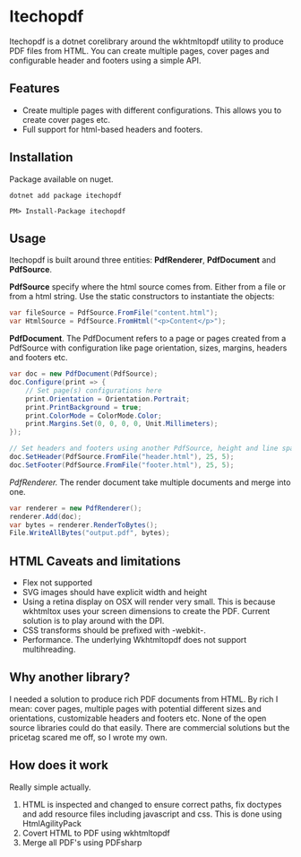 # Itechopdf 
Itechopdf  is a dotnet corelibrary around the wkhtmltopdf utility to produce PDF files from HTML. You can create multiple pages, cover pages and configurable header and footers using a simple API.

## Features
 * Create multiple pages with different configurations. This allows you to create cover pages etc.
 * Full support for html-based headers and footers.

## Installation
Package available on nuget.
```
dotnet add package itechopdf 
```
```
PM> Install-Package itechopdf 
```

## Usage
Itechopdf is built around three entities: **PdfRenderer**, **PdfDocument** and **PdfSource**.

**PdfSource** specify where the html source comes from. Either from a file or from a html string. Use the static constructors to instantiate the objects:
```csharp
var fileSource = PdfSource.FromFile("content.html");
var HtmlSource = PdfSource.FromHtml("<p>Content</p>");
```
**PdfDocument**. The PdfDocument refers to a page or pages created from a PdfSource with configuration like page orientation, sizes, margins, headers and footers etc. 
```csharp
var doc = new PdfDocument(PdfSource);
doc.Configure(print => {
    // Set page(s) configurations here
    print.Orientation = Orientation.Portrait;
    print.PrintBackground = true;
    print.ColorMode = ColorMode.Color;
    print.Margins.Set(0, 0, 0, 0, Unit.Millimeters);
});

// Set headers and footers using another PdfSource, height and line spacing.
doc.SetHeader(PdfSource.FromFile("header.html"), 25, 5);
doc.SetFooter(PdfSource.FromFile("footer.html"), 25, 5);
```

**PdfRenderer*.* The render document take multiple documents and merge into one.
```csharp
var renderer = new PdfRenderer();
renderer.Add(doc);
var bytes = renderer.RenderToBytes();
File.WriteAllBytes("output.pdf", bytes);
```
## HTML Caveats and limitations
* Flex not supported
* SVG images should have explicit width and height
* Using a retina display on OSX will render very small. This is because wkhtmltox uses your screen dimensions to create the PDF. Current solution is to play around with the DPI.
* CSS transforms should be prefixed with -webkit-.
* Performance. The underlying Wkhtmltopdf does not support multihreading.

## Why another library?
I needed a solution to produce rich PDF documents from HTML. By rich I mean: cover pages, multiple pages with potential different sizes and orientations, customizable headers and footers etc. None of the open source libraries could do that easily. There are commercial solutions but the pricetag scared me off, so I wrote my own.

## How does it work
Really simple actually.
1. HTML is inspected and changed to ensure correct paths, fix doctypes and add resource files including javascript and css. This is done using HtmlAgilityPack
2. Covert HTML to PDF using wkhtmltopdf
3. Merge all PDF's using PDFsharp

